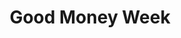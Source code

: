 ---
title: Good Money Week
countries:
  - gb
featured: false
description: >-
  Helping you find sustainable and ethical options for banking, pensions,
  savings and investments.
action_url: 'https://goodmoneyweek.com/'
categories:
  - d8a27ec4-c533-4a8d-a8fe-c217f073c790
twitter: null
instagram: null
image: null
tags:
  - choose
  - divest
  - funding
blueprint: action

---